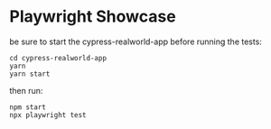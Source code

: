 # Playwright Showcase

be sure to start the cypress-realworld-app before running the tests:

```
cd cypress-realworld-app
yarn
yarn start
```

then run:

```
npm start
npx playwright test
```
